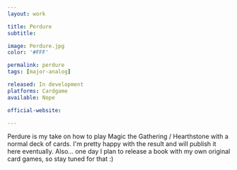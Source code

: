 ```yaml
---
layout: work

title: Perdure
subtitle:

image: Perdure.jpg
color: '#FFF'

permalink: perdure
tags: [major-analog]

released: In development
platforms: Cardgame
available: Nope

official-website:

---
```


Perdure is my take on how to play Magic the Gathering / Hearthstone with a normal deck of cards. I'm pretty happy with the result and will publish it here eventually. Also... one day I plan to release a book with my own original card games, so stay tuned for that :)
